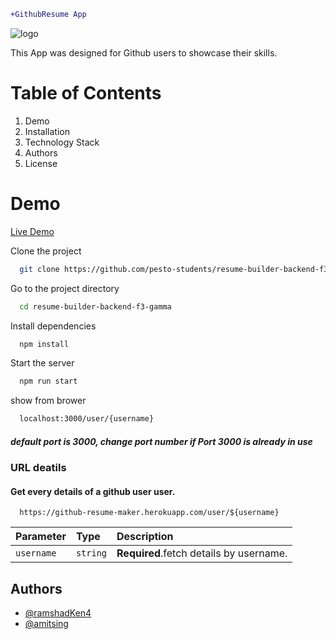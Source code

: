 ```diff
+GithubResume App 
```

![logo](https://user-images.githubusercontent.com/76247705/164281597-2cb70d17-24e7-41a2-ad3c-da3ac06c67a6.jpg)



This App was designed for Github users to showcase their skills.
# Table of Contents
1. Demo
2. Installation
3. Technology Stack
4. Authors
5. License

# Demo
[Live Demo](https://kind-meitner-2e6eeb.netlify.app/)

Clone the project

```bash
  git clone https://github.com/pesto-students/resume-builder-backend-f3-gamma.git
```

Go to the project directory

```bash
  cd resume-builder-backend-f3-gamma
```

Install dependencies

```bash
  npm install
```

Start the server

```bash
  npm run start
```
show from brower

```bash
  localhost:3000/user/{username}
```
##### default port is 3000, change port number if Port 3000 is already in use

### URL deatils
#### Get every details of a github user user.


```http
  https://github-resume-maker.herokuapp.com/user/${username}
```

| Parameter | Type     | Description                       |
| :-------- | :------- | :-------------------------------- |
| `username`      | `string` | **Required**.fetch details by username. |


## Authors

- [@ramshadKen4](https://github.com/ramshadKen4)
- [@amitsing](https://github.com/amitsingh4india)

